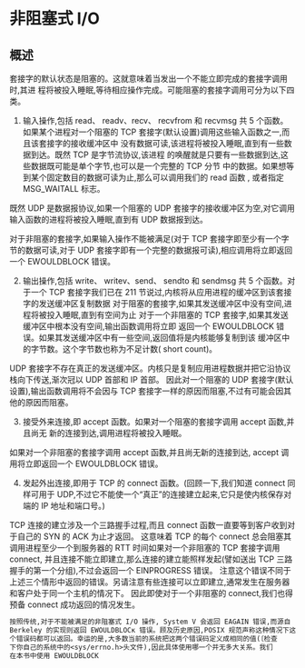# 非阻塞式 I/O

## 概述

套接字的默认状态是阻塞的。这就意味着当发出一个不能立即完成的套接字调用时,其进
程将被投入睡眠,等待相应操作完成。可能阻塞的套接字调用可分为以下四类。

1. 输入操作,包括 read、 readv、recv、 recvfrom 和 recvmsg 共 5 个函数。
   如果某个进程对一个阻塞的 TCP 套接字(默认设置)调用这些输入函数之一,而且该套接字的接收缓冲区中
   没有数据可读,该进程将被投入睡眠,直到有一些数据到达。既然 TCP 是字节流协议,该进程
   的唤醒就是只要有一些数据到达,这些数据既可能是单个字节,也可以是一个完整的 TCP 分节
   中的数据。如果想等到某个固定数目的数据可读为止,那么可以调用我们的 read 函数 ,
   或者指定 MSG_WAITALL 标志。

既然 UDP 是数据报协议,如果一个阻塞的 UDP 套接字的接收缓冲区为空,对它调用输入函数的进程将被投入睡眠,直到有 UDP 数据报到达。

对于非阻塞的套接字,如果输入操作不能被满足(对于 TCP 套接字即至少有一个字节的数据可读,对于 UDP 套接字即有一个完整的数据报可读),相应调用将立即返回一个 EWOULDBLOCK 错误。

2. 输出操作,包括 write、 writev、send、 sendto 和 sendmsg 共 5 个函数。对于一个 TCP
   套接字我们已在 211 节说过,内核将从应用进程的缓冲区到该套接字的发送缓冲区复制数据
   对于阻塞的套接字,如果其发送缓冲区中没有空间,进程将被投入睡眠,直到有空间为止
   对于一个非阻塞的 TCP 套接字,如果其发送缓冲区中根本没有空间,输出函数调用将立即
   返回一个 EWOULDBLOCK 错误。如果其发送缓冲区中有一些空间,返回值将是内核能够复制到该
   缓冲区中的字节数。这个字节数也称为不足计数( short count)。

UDP 套接字不存在真正的发送缓冲区。内核只是复制应用进程数据并把它沿协议栈向下传送,渐次冠以 UDP 首部和 IP 首部。
因此对一个阻塞的 UDP 套接字(默认设置),输出函数调用将不会因与 TCP 套接字一样的原因而阻塞,不过有可能会因其他的原因而阻塞。

3. 接受外来连接,即 accept 函数。如果对一个阻塞的套接字调用 accept 函数,并且尚无
   新的连接到达,调用进程将被投入睡眠。

如果对一个非阻塞的套接字调用 accept 函数,并且尚无新的连接到达, accept 调用将立即返回一个 EWOULDBLOCK 错误。

4. 发起外出连接,即用于 TCP 的 connect 函数。(回顾一下,我们知道 connect 同样可用于
   UDP,不过它不能使一个“真正”的连接建立起来,它只是使内核保存对端的 IP 地址和端口号。)

TCP 连接的建立涉及一个三路握手过程,而且 connect 函数一直要等到客户收到对于自己的 SYN 的 ACK 为止才返回。
这意味着 TCP 的每个 connect 总会阻塞其调用进程至少一个到服务器的 RTT 时间如果对一个非阻塞的 TCP 套接字调用 connect,
并且连接不能立即建立,那么连接的建立能照样发起(譬如送出 TCP 三路握手的第一个分组),不过会返回一个 EINPROGRESS 错误。
注意这个错误不同于上述三个情形中返回的错误。另请注意有些连接可以立即建立,通常发生在服务器和客户处于同一个主机的情况下。
因此即使对于一个非阻塞的 connect,我们也得预备 connect 成功返回的情况发生。

```txt
按照传统,对于不能被满足的非阻塞式 I/O 操作, System V 会返回 EAGAIN 错误,而源自
Berkeley 的实现则返回 EWOULDBLOCκ 错误。顾及历史原因,POSIX 规范声称这种情况下这两
个错误码都可以返回。幸运的是,大多数当前的系统把这两个错误码定义成相同的值(〔检查
下你自己的系统中的<sys/errno.h>头文件),因此具体使用哪一个并无多大关系。我们
在本书中使用 EWOULDBLOCK
```
